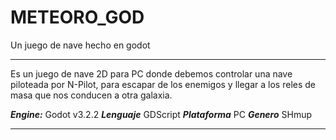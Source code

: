 # METEORO_GOD
Un juego de nave hecho en godot
*** 
Es un juego de nave 2D para PC donde debemos controlar una nave piloteada por N-Pilot, para escapar de los enemigos y llegar 
a los reles de masa que nos conducen a otra galaxia. 


***Engine:***     Godot v3.2.2
***Lenguaje***    GDScript
***Plataforma***  PC
***Genero***      SHmup
***
